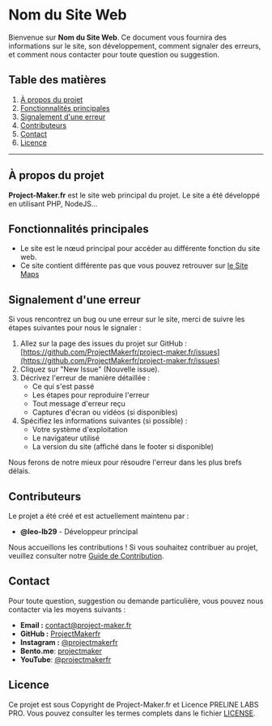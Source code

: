 # Nom du Site Web

Bienvenue sur **Nom du Site Web**. Ce document vous fournira des informations sur le site, son développement, comment signaler des erreurs, et comment nous contacter pour toute question ou suggestion.

## Table des matières
1. [À propos du projet](#à-propos-du-projet)
2. [Fonctionnalités principales](#fonctionnalités-principales)
4. [Signalement d'une erreur](#signalement-dune-erreur)
5. [Contributeurs](#contributeurs)
6. [Contact](#contact)
7. [Licence](#licence)

---

## À propos du projet

**Project-Maker.fr** est le site web principal du projet. Le site a été développé en utilisant PHP, NodeJS...

## Fonctionnalités principales

- Le site est le nœud principal pour accéder au différente fonction du site web.
- Ce site contient différente pas que vous pouvez retrouver sur [le Site Maps](https://project-maker.fr/sitemap.xml)

## Signalement d'une erreur

Si vous rencontrez un bug ou une erreur sur le site, merci de suivre les étapes suivantes pour nous le signaler :

1. Allez sur la page des issues du projet sur GitHub : [https://github.com/ProjectMakerfr/project-maker.fr/issues](https://github.com/ProjectMakerfr/project-maker.fr/issues)
2. Cliquez sur "New Issue" (Nouvelle issue).
3. Décrivez l'erreur de manière détaillée :
   - Ce qui s'est passé
   - Les étapes pour reproduire l'erreur
   - Tout message d'erreur reçu
   - Captures d'écran ou vidéos (si disponibles)
4. Spécifiez les informations suivantes (si possible) :
   - Votre système d'exploitation
   - Le navigateur utilisé
   - La version du site (affiché dans le footer si disponible)

Nous ferons de notre mieux pour résoudre l'erreur dans les plus brefs délais.

## Contributeurs

Le projet a été créé et est actuellement maintenu par :

- **@leo-lb29** - Développeur principal

Nous accueillons les contributions ! Si vous souhaitez contribuer au projet, veuillez consulter notre [Guide de Contribution](CONTRIBUTING.md).

## Contact

Pour toute question, suggestion ou demande particulière, vous pouvez nous contacter via les moyens suivants :

- **Email :** [contact@project-maker.fr](mailto:contact@project-maker.fr)
- **GitHub :** [ProjectMakerfr](https://github.com/ProjectMakerfr)
- **Instagram :** [@projectmakerfr](https://instagram.com/projectmakerfr)
- **Bento.me**: [projectmaker](https://bento.me/projectmaker)
- **YouTube**: [@projectmakerfr](https://youtube/@projectmakerfr)
## Licence

Ce projet est sous Copyright de Project-Maker.fr et Licence PRELINE LABS PRO. Vous pouvez consulter les termes complets dans le fichier [LICENSE](LICENSE.md).
